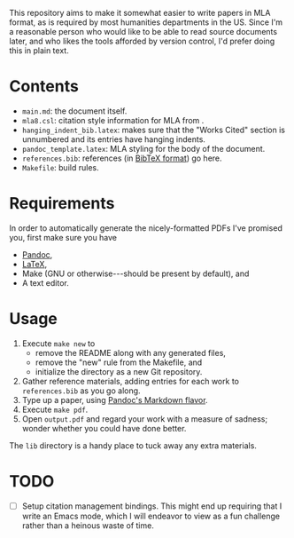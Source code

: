 This repository aims to make it somewhat easier to write papers in MLA format, as is required by most humanities departments in the US.  Since I'm a reasonable person who would like to be able to read source documents later, and who likes the tools afforded by version control, I'd prefer doing this in plain text.

# Contents

- `main.md`: the document itself.
- `mla8.csl`: citation style information for MLA from [](http://citationstyles.org/).
- `hanging_indent_bib.latex`: makes sure that the "Works Cited" section is unnumbered and its entries have hanging indents.
- `pandoc_template.latex`: MLA styling for the body of the document.
- `references.bib`: references (in [BibTeX format](https://en.wikipedia.org/wiki/BibTeX#Bibliographic_information_file)) go here.
- `Makefile`: build rules.

# Requirements

In order to automatically generate the nicely-formatted PDFs I've promised you, first make sure you have
- [Pandoc](http://pandoc.org/installing.html),
- [LaTeX](https://www.latex-project.org/get/),
- Make (GNU or otherwise---should be present by default), and
- A text editor.

# Usage

1. Execute `make new` to
    - remove the README along with any generated files,
    - remove the "new" rule from the Makefile, and
    - initialize the directory as a new Git repository.
2. Gather reference materials, adding entries for each work to `references.bib` as you go along.
3. Type up a paper, using [Pandoc's Markdown flavor](http://pandoc.org/MANUAL.html#pandocs-markdown).
4. Execute `make pdf`.
4. Open `output.pdf` and regard your work with a measure of sadness; wonder whether you could have done better.

The `lib` directory is a handy place to tuck away any extra materials.

# TODO

- [ ] Setup citation management bindings.  This might end up requiring that I write an Emacs mode, which I will endeavor to view as a fun challenge rather than a heinous waste of time.
